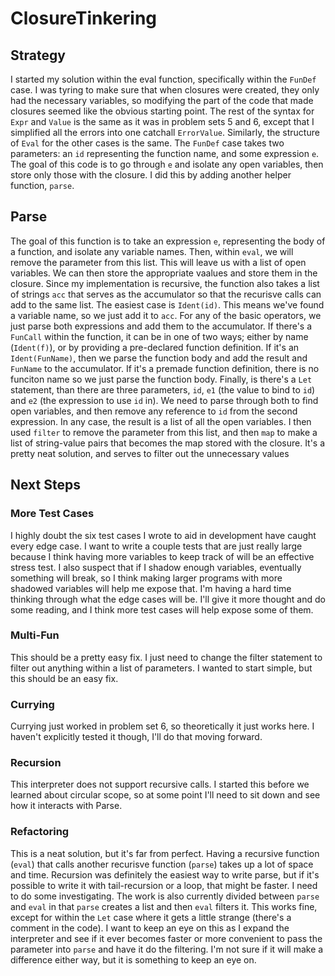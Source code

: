 # ClosureTinkering
## Strategy
I started my solution within the eval function, specifically within the `FunDef` case. I was tyring to make sure that when closures were created, they only had the necessary variables, so modifying the part of the code that made closures seemed like the obvious starting point. The rest of the syntax for `Expr` and `Value` is the same as it was in problem sets 5 and 6, except that I simplified all the errors into one catchall `ErrorValue`. Similarly, the structure of `Eval` for the other cases is the same.
The `FunDef` case takes two parameters: an `id` representing the function name, and some expression `e`. The goal of this code is to go through `e` and isolate any open variables, then store only those with the closure. I did this by adding another helper function, `parse`.
## Parse
The goal of this function is to take an expression `e`, representing the body of a function, and isolate any variable names. Then, within `eval`, we will remove the parameter from this list. This will leave us with a list of open variables. We can then store the appropriate vaalues and store them in the closure. Since my implementation is recursive, the function also takes a list of strings `acc` that serves as the accumulator so that the recurisve calls can add to the same list. 
The easiest case is `Ident(id)`. This means we've found a variable name, so we just add it to `acc`. For any of the basic operators, we just parse both expressions and add them to the accumulator. If there's a `FunCall` within the function, it can be in one of two ways; either by name (`Ident(f)`), or by providing a pre-declared function definition. If it's an `Ident(FunName)`, then we parse the function body and add the result and `FunName` to the accumulator. If it's a premade function definition, there is no funciton name so we just parse the function body. Finally, is there's a `Let` statement, than there are three parameters, `id`, `e1` (the value to bind to `id`) and `e2` (the expression to use `id` in). We need to parse through both to find open variables, and then remove any reference to `id` from the second expression. 
In any case, the result is a list of all the open variables. I then used `filter` to remove the parameter from this list, and then `map` to make a list of string-value pairs that becomes the map stored with the closure. It's a pretty neat solution, and serves to filter out the unnecessary values

## Next Steps
### More Test Cases
I highly doubt the six test cases I wrote to aid in development have caught every edge case. I want to write a couple tests that are just really large because I think having more variables to keep track of will be an effective stress test. I also suspect that if I shadow enough variables, eventually something will break, so I think making larger programs with more shadowed variables will help me expose that.
I'm having a hard time thinking through what the edge cases will be. I'll give it more thought and do some reading, and I think more test cases will help expose some of them.
### Multi-Fun
This should be a pretty easy fix. I just need to change the filter statement to filter out anything within a list of parameters. I wanted to start simple, but this should be an easy fix.
### Currying
Currying just worked in problem set 6, so theoretically it just works here. I haven't explicitly tested it though, I'll do that moving forward.
### Recursion
This interpreter does not support recursive calls. I started this before we learned about circular scope, so at some point I'll need to sit down and see how it interacts with Parse.
### Refactoring
This is a neat solution, but it's far from perfect. Having a recursive function (`eval`) that calls another recurisve function (`parse`) takes up a lot of space and time. Recursion was definitely the easiest way to write parse, but if it's possible to write it with tail-recursion or a loop, that might be faster. I need to do some investigating.
The work is also currently divided between `parse` and `eval` in that `parse` creates a list and then `eval` filters it. This works fine, except for within the `Let` case where it gets a little strange (there's a comment in the code). I want to keep an eye on this as I expand the interpreter and see if it ever becomes faster or more convenient to pass the parameter into `parse` and have it do the filtering. I'm not sure if it will make a difference either way, but it is something to keep an eye on.


